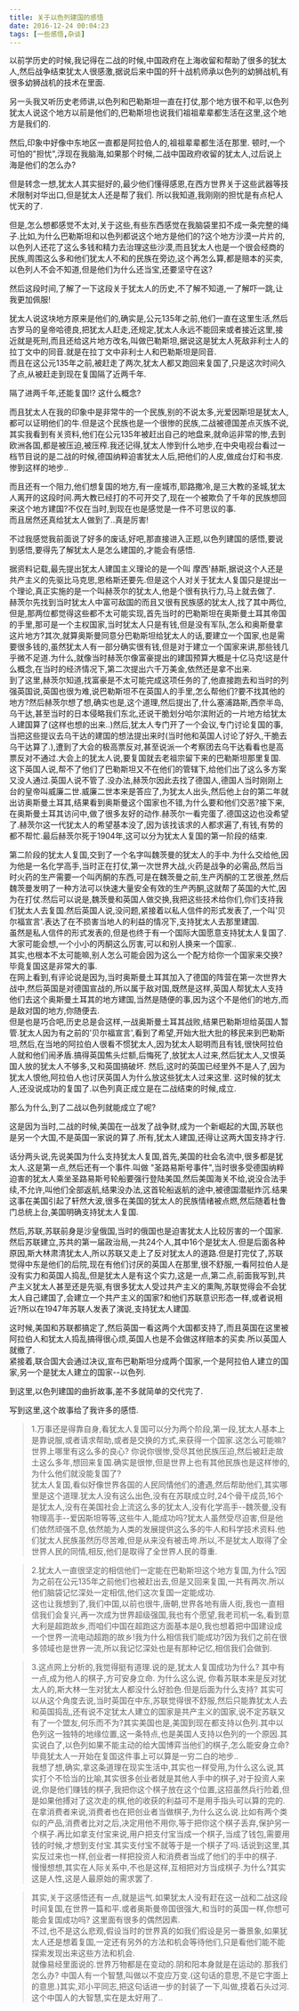 ```yaml
---
title: 关于以色列建国的感悟
date: 2016-12-24 00:04:23
tags: [一些感悟,杂谈]
---
```

以前学历史的时候,我记得在二战的时候,中国政府在上海收留和帮助了很多的犹太人,然后战争结束犹太人很感激,据说后来中国的歼十战机师承以色列的幼狮战机,有很多幼狮战机的技术在里面.

另一头我又听历史老师讲,以色列和巴勒斯坦一直在打仗,那个地方很不和平,以色列犹太人说这个地方以前是他们的,巴勒斯坦也说我们祖祖辈辈都生活在这里,这个地方是我们的.

然后,印象中好像中东地区一直都是阿拉伯人的,祖祖辈辈都生活在那里.
顿时,一个可怕的"担忧",浮现在我脑海,如果那个时候,二战中国政府收留的犹太人,过后说上海是他们的怎么办?

但是转念一想,犹太人其实挺好的,最少他们懂得感恩,在西方世界关于这些武器等技术限制对华出口,但是犹太人还是帮了我们. 所以我知道,我刚刚的担忧是有点杞人忧天的了.

但是,怎么想都感觉不太对,关于这些,有些东西感觉在我脑袋里扣不成一条完整的绳子.比如,为什么巴勒斯坦和以色列都说这个地方是他们的?这个地方沙漠一片片的,以色列人还花了这么多钱和精力去治理这些沙漠,而且犹太人也是一个很会经商的民族,周围这么多和他们犹太人不和的民族在旁边,这个再怎么算,都是赔本的买卖,以色列人不会不知道,但是他们为什么还当宝,还要坚守在这?

然后这段时间,了解了一下这段关于犹太人的历史,不了解不知道,一了解吓一跳,让我更加佩服!

犹太人说这块地方原来是他们的,确实是,公元135年之前,他们一直在这里生活,然后古罗马的皇帝哈德良,把犹太人赶走,还规定,犹太人永远不能回来或者接近这里,接近就是死刑,而且还给这片地方改名,叫做巴勒斯坦,据说这是犹太人死敌非利士人的拉丁文中的同音.就是在拉丁文中非利士人和巴勒斯坦是同音.  
而且在这公元135年之前,被赶走了两次,犹太人都又跑回来复国了,只是这次时间久了点,从被赶走到现在复国隔了近两千年.

隔了进两千年,还能复国!?  这什么概念?

而且犹太人在我的印象中是非常牛的一个民族,别的不说太多,光爱因斯坦是犹太人,都可以证明他们的牛.但是这个民族也是一个很惨的民族,二战被德国差点灭族不说,其实我看到有关资料,他们在公元135年被赶出自己的地盘来,就命运非常的惨,去到欧洲各国,都是被压迫,被压榨.我还记得,犹太人惨到什么地步,在中央电视台看过一档节目说的是二战的时候,德国纳粹迫害犹太人后,把他们的人皮,做成台灯和书皮.惨到这样的地步..

而且还有一个阻力,他们想复国的地方,有一座城市,耶路撒冷,是三大教的圣城,犹太人离开的这段时间.两大教已经打的不可开交了,现在一个被欺负了千年的民族想回来这个地方建国?不仅在当时,到现在也是感觉是一件不可思议的事.  
而且居然还真给犹太人做到了..真是厉害!

不过我感觉我前面说了好多的废话,好吧,那直接进入正题,以色列建国的感悟,要说到感悟,要得先了解犹太人是怎么建国的,才能会有感悟.

据资料记载,最先提出犹太人建国主义理论的是一个叫 摩西'赫斯,据说这个人还是共产主义的先驱比马克思,恩格斯还要先.但是这个人对关于犹太人复国只是提出一个理论,真正实施的是一个叫赫茨尔的犹太人,他是个很有执行力,马上就去做了.  
赫茨尔先找到当时犹太人中富可敌国的而且又很有民族感的犹太人,找了其中两位,但是,那两位都觉得这些都不太可能实现,首先当时的巴勒斯坦在奥斯曼土耳其帝国的手里,那可是一个主权国家,当时犹太人只是有钱,但是没有军队,怎么和奥斯曼拿这片地方?其次,就算奥斯曼同意分巴勒斯坦给犹太人的话,要建立一个国家,也是需要很多钱的,虽然犹太人有一部分确实很有钱,但是对于建立一个国家来讲,那些钱几乎微不足道.为什么,就像当时赫茨尔像富豪提出的建国预算大概是十亿马克!这是什么概念,在当时的经济情况下,第二次提出六千万美金,依然还是拿不出来.  
到了这里,赫茨尔知道,找富豪是不太可能完成这项任务的了,他直接跑去和当时的列强英国说,英国也很为难,说巴勒斯坦不在英国人的手里,怎么帮他们?要不找其他的地方?然后赫茨尔想了想,确实也是,这个道理,然后提出了,什么塞浦路斯,西奈半岛,乌干达,甚至当时的日本侵略我们东北,还说干脆划分哈尔滨附近的一片地方给犹太人建国算了(这样也想的出来..)然后,犹太人专门开了一个会议,专门讨论复国的事,当把这些提议去乌干达的建国的想法提出来时(当时他和英国人讨论了好久,干脆去乌干达算了.),遭到了大会的极高票反对,甚至说派一个考察团去乌干达看看也是高票反对不通过.大会上的犹太人说,要复国就去老祖宗留下来的巴勒斯坦那里复国. 这下英国人说,帮不了他们了巴勒斯坦又不在他们的管辖下,给他们出了这么多方案又没人通过.英国人说不管了.没办法,赫茨尔因此去找了德国人,德国人当时刚刚上台的皇帝叫威廉二世.威廉二世本来是答应了,为犹太人出头,然后他上台的第二年就出访奥斯曼土耳其,结果看到奥斯曼这个国家也不错,为什么要和他们交恶?接下来,在奥斯曼土耳其访问中,做了很多友好的动作.赫茨尔一看完蛋了.德国这边也没希望了.赫茨尔这一代犹太人的希望基本没了,因为该找该求的人都求遍了,有钱,有势的都不帮忙.最后赫茨尔死于1904年,这可以分为犹太人复国的第一阶段的结束.

第二阶段的犹太人复国,交到了一个名字叫魏茨曼的犹太人的手中.为什么交给他,因为他是一名化学高手,当时正在打仗,第一次世界大战,火药是战争的必需品,然后当时火药的生产需要一个叫丙酮的东西,可是在魏茨曼之前,生产丙酮的工艺很差,然后魏茨曼发明了一种方法可以快速大量安全有效的生产丙酮,这就帮了英国的大忙,因为在打仗.然后可以说是,魏茨曼和英国人做交换,我把这些技术给你们,你们支持我们犹太人去复国.然后英国人说,没问题,紧接着以私人信件的形式发表了,一个叫'贝尔福宣言'.表达了在不损害当地人的利益的情况下,支持犹太人去那里建国.  
虽然是私人信件的形式发表的,但是也终于有一个国际大国愿意支持犹太人复国了.  
大家可能会想,一个小小的丙酮这么厉害,可以和别人换来一个国家..  
其实,也根本不太可能嘛,别人怎么可能会因为这么一个配方给你一个国家来交换?毕竟复国这是非常大的事.  
在网上看到,有评论说是因为,当时奥斯曼土耳其加入了德国的阵营在第一次世界大战中,然后英国是对德国宣战的,所以属于敌对国,既然是这样,英国人帮犹太人支持他们去这个奥斯曼土耳其的地方建国,当然是随便的事,因为这个不是他们的地方,而是敌对国的地方,你随便去.  
但是也是巧合吧,历史总是会这样,一战奥斯曼土耳其战败,结果巴勒斯坦给英国人暂管.犹太人因为有之前的'贝尔福宣言',看到了希望,开始大批大批的移民来到巴勒斯坦,然后,在当地的阿拉伯人很看不惯犹太人,因为犹太人聪明而且有钱,很快阿拉伯人就和他们闹矛盾.搞得英国焦头烂额,后悔死了,放犹太人过来,然后犹太人,又恨英国人放的犹太人不够多,又和英国搞破坏.
然后,这时的英国已经里外不是人了,因为犹太人恨他,阿拉伯人也讨厌英国人为什么放这些犹太人过来这里. 这时候的犹太人,还没说成功的复国了.以色列真正成立是在二战结束的时候,成立.

那么为什么,到了二战以色列就能成立了呢?

这是因为当时,二战的时候,美国在一战发了战争财,成为一个新崛起的大国,苏联也是另一个大国,不是英国一家说的算了.所有,犹太人建国,还得让这两大国支持才行.

话分两头说,先说美国为什么支持犹太人复国,首先,美国的社会名流中,很多都是犹太人.这是第一点,然后还有一个事件.叫做 "圣路易斯号事件",当时很多受德国纳粹迫害的犹太人乘坐圣路易斯号轮船要强行登陆美国,然后美国海关不给,说没合法手续,不允许,叫他们全部返航,结果没办法,这首轮船返航的途中,被德国潜艇炸沉.结果这事在美国引起了轩然大波,很多在美国的犹太人的民族情绪被点燃,然后随着杜鲁门总统上台,美国明确支持犹太人复国. 

然后,苏联,苏联前身是沙皇俄国,当时的俄国也是迫害犹太人比较厉害的一个国家.然后苏联建立,苏共的第一届政治局,一共24个人,其中16个是犹太人.但是后面各种原因,斯大林肃清犹太人,所以苏联又走上了反对犹太人的道路.但是打完仗了,苏联觉得中东是他们的后院,现在有他们讨厌的英国人在那里,很不舒服,一看阿拉伯人是没有实力和英国人捣乱,但是犹太人是有这个实力,这是一点,第二点,前面我写到,共产主义犹太人甚至还是先驱,有很多犹太人受过共产主义的熏陶,苏联觉得会不会犹太人自己建国了,会建立一个共产主义的国家?和他们苏联意识形态一样,或者说相近?所以在1947年苏联人发表了演说,支持犹太人建国.

这时候,美国和苏联都搞定了,然后英国一看这两个大国都支持了,而且英国在这里被阿拉伯人和犹太人捣乱搞得很心烦,英国人也是不会做这样赔本的买卖.所以英国人就撤了.  
紧接着,联合国大会通过决议,宣布巴勒斯坦分成两个国家,一个是阿拉伯人建立的国家,另一个是犹太人建立的国家--以色列.

到这里,以色列建国的曲折故事,差不多就简单的交代完了.

写到这里,这个故事给了我许多的感悟.

>1.万事还是得靠自身,看犹太人复国可以分为两个阶段,第一段,犹太人基本上是靠说服,或者请求帮助,或者是交换的方式,来获得一个国家.这怎么可能嘛? 世界上哪里有这么多的良心? 你说你很惨,受尽其他民族压迫,然后被赶走故土这么多年,想回来复国.确实是很惨,但是世界上也有其他民族也是这样惨的,为什么他们就没能复国了?  
犹太人复国,看似好像世界各国的人民同情他们的遭遇,然后帮助他们,其实哪里是这个道理.犹太人没有这么出色,没有在苏联成立时,24个骨干成员,16个是犹太人,没有在美国社会上流这么多的犹太人,没有化学高手--魏茨曼,没有物理高手--爱因斯坦等等,这些牛人,能成功吗?犹太人虽然受尽迫害,但是他们依然顽强不息,依然能为人类的发展提供这么多的牛人和科学技术资料.他们犹太人民族虽然历尽苦难,但是从来没有被击垮.所以,不是犹太人取得了全世界人民的同情,相反,他们是取得了全世界人民的尊重.

>2.犹太人一直很坚定的相信他们一定能在巴勒斯坦这个地方复国,为什么?因为之前在公元135年之前他们也被赶出去,但是又回来复国,一共有两次.所以他们脑袋记忆深处一定相信,他们这次复国一定能成功.  
>这也让我想到了,我们中国,以前也很牛,唐朝,世界各地有唐人街,我也一直相信我们会复兴,再一次成为世界超级强国,我也有个愿望,我老司机一名,看到意大利是超跑故乡,而咱们中国在超跑这方面基本是0,我也想着把中国建设成一个世界一流电动超跑的故乡!我为什么相信我们能成功?因为我们之前在很多领域也是世界一流,所以我记忆深处也是有那种记忆,相信我们会做到.

>3.这点网上分析的,我觉得挺有道理.说的是,犹太人复国成功为什么? 其中有一点,成为他人的棋子,方可安身立命. 为什么这么说, 你看苏联本来是反对犹太人的,斯大林一生对犹太人都没什么好脸色.但是后面为什么支持? 其实可以从这个角度去说,当时英国在中东,苏联觉得很不舒服,然后只能靠犹太人去和英国捣乱,还有说不定犹太人建立的国家是共产主义的国家,说不定苏联又有了一个盟友,何乐而不为?其实美国也是,美国到现在都支持以色列.其中以色列这一独特的地缘位置,这一条特点,也是美国人支持以色列的一个原因.其实说白了,以色列如果不能主动的给大国博弈当他们的棋子,怎么能安身立命?毕竟犹太人一开始在复国这件事上可以算是一穷二白的地步..  
>我想了想,确实,拿这条道理在现实生活中,其实也一样受用,为什么这么说,其实打个不恰当的比喻,其实很多创业者就是其他人手中的棋子,对于投资人来说,你是他们赚钱的棋子,我把你这个棋子放在这个位置,这招虽然兵行险着,但是如果他搏对了这次走的棋,他的收获的利益可不是用手指头可以算的完的.在拿消费者来说,消费者也在把创业者当做棋子,为什么这么说.比如有两个类似的产品,消费者比对之后,决定用他不用你,等于把你这个棋子丢弃,保护另一个棋子.再比如拿支付宝来说,用户把支付宝当成一个棋子,当成了钱包,需要用钱的时候,才想到支付宝.其实支付宝不就等于是一个棋子了吗.话说到这里,其实反过来也一样,创业者一样把投资人和消费者当成了他们的手中的棋子.  
>慢慢想想,其实在人际关系中,不也是这样,互相把对方当成棋子.为什么?其实这是人性,这是人最原始的需求罢了.

>其实,关于这感悟还有一点,就是运气.如果犹太人没有赶在这一战和二战这段时间复国,在世界一篇和平.或者奥斯曼帝国很强大,和当时的英国一样,你想可能会复国成功吗? 这里面有很多的偶然因素.  
>不过,也不是这么悲观,假设当时的世界真的如我们假设是另一番景象,如果犹太人还是想着复国,一定还有另外的方法和机会等待他们,只是看他们能不能探索发现出来这些方法和机会.  
>就像易经里面说的.世界万物都是在变动的.阴和阳本身就是在运动的.那我们怎么办? 中国人有一个智慧,叫做以不变应万变.(这句话的意思,不是它字面上的意思.)其实,邓小平同志,把这句话进一步的封装了一下,叫做,摸着石头过河.  这个中国人的大智慧,实在是太好用了..